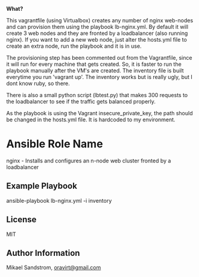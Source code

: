 <b> What? </b>

This vagrantfile (using Virtualbox) creates any number of nginx web-nodes and can provision them using the playbook lb-nginx.yml. By default it will create 3 web nodes and they are fronted by a loadbalancer (also running nginx).
If you want to add a new web node, just alter the hosts.yml file to create an extra node, run the playbook and it is in use.

The provisioning step has been commented out from the Vagrantfile, since it will run for every machine that gets created. So, it is faster to run the playbook manually after the VM's are created.
The inventory file is built everytime you run 'vagrant up'. The inventory works but is really ugly, but I dont know ruby, so there.

There is also a small python script (lbtest.py) that makes 300 requests to the loadbalancer to see if the traffic gets balanced properly.

As the playbook is using the Vagrant insecure_private_key, the path should be changed in the hosts.yml file. It is hardcoded to my environment.

Ansible Role Name
=================

nginx - Installs and configures an n-node web cluster fronted by a loadbalancer

Example Playbook
----------------

ansible-playbook lb-nginx.yml -i inventory

License
-------

MIT

Author Information
------------------

Mikael Sandstrom, oravirt@gmail.com
